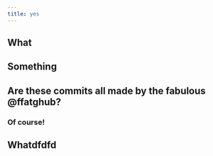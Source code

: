```yaml
---
title: yes
---
```


## What
## Something
## Are these commits all made by the fabulous @ffatghub?
### Of course!
## Whatdfdfd
##

